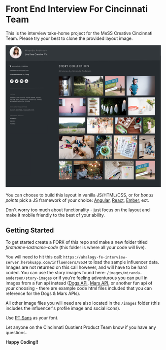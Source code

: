 # Front End Interview For Cincinnati Team

This is the interview take-home project for the MeSS Creative Cincinnati Team. Please try your best to clone the provided layout image.

<img src="/images/layout-image.jpg" alt="Layout Image" width="900"/>

You can choose to build this layout in vanilla JS/HTML/CSS, or for _bonus points_ pick a JS framework of your choice: [Angular](https://angular.io/), [React](https://reactjs.org/), [Ember](https://emberjs.com/), ect.

Don't worry too much about functionality - just focus on the layout and make it mobile friendly to the best of your ability.


## Getting Started

To get started create a FORK of this repo and make a new folder titled _firstname-lastname-code_ (this folder is where all your code will live).

You will need to hit this call: `https://ahalogy-fe-interview-server.herokuapp.com/influencers/8634` to load the sample influencer data. Images are not returned on this call however, and will have to be hard coded. You can use the story images found here: `/images/miranda-anderson/story-images` or if you're feeling adventurous you can pull in images from a fun api instead ([Dogs API](https://dog.ceo/dog-api/), [Mars API](https://github.com/chrisccerami/mars-photo-api), or another fun api of your choosing - there are example code html files included that you can reference for the Dogs & Mars APIs).

All other image files you will need are also located in the `/images` folder (this includes the influencer's profile image and social icons).

Use [PT Sans](https://fonts.google.com/specimen/PT+Sans) as your font.

Let anyone on the Cincinnati Quotient Product Team know if you have any questions.

**Happy Coding!!**
